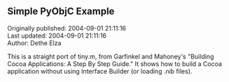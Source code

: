 ## Simple PyObjC Example  
Originally published: 2004-09-01 21:11:16  
Last updated: 2004-09-01 21:11:16  
Author: Dethe Elza  
  
This is a straight port of tiny.m, from Garfinkel and Mahoney's "Building Cocoa Applications: A Step By Step Guide."  It shows how to build a Cocoa application without using Interface Builder (or loading .nib files).